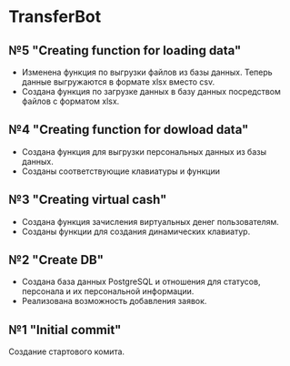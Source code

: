 # TransferBot
## №5 "Creating function for loading data"
- Изменена функция по выгрузки файлов из базы данных. Теперь данные выгружаются в формате xlsx вместо csv. 
- Создана функция по загрузке данных в базу данных посредством файлов с форматом xlsx.
## №4 "Creating function for dowload data"
- Создана функция для выгрузки персональных данных из базы данных.
- Созданы соответствующие клавиатуры и функции
## №3 "Creating virtual cash"
- Создана функция зачисления виртуальных денег пользователям.
- Созданы функции для создания динамических клавиатур.
## №2 "Create DB"
- Создана база данных PostgreSQL и отношения для статусов, персонала и их персональной информации.
- Реализована возможность добавления заявок.
## №1 "Initial commit"
Создание стартового комита.